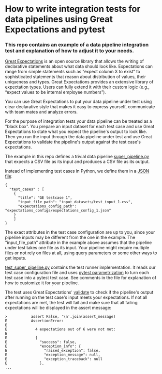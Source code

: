# How to write integration tests for data pipelines using Great Expectations and pytest

### This repo contains an example of a data pipeline integration test and explanation of how to adjust it to your needs.

[Great Expectations](https://github.com/great-expectations/great_expectations) is an open source library that allows the writing of declarative 
statements about what data should look like. Expectations can range from simple statements such as “expect column X to 
exist” to sophisticated statements that reason about distribution of values, their uniqueness and types. 
Great Expectations provides an extensive library of expectation types. Users can fully extend it with their custom 
logic (e.g., “expect values to be internal employee numbers”).

You can use Great Expectations to put your data pipeline under test using clear declarative style that makes it easy to 
express yourself, communicate with team mates and analyze errors.  
 
For the purpose of integration tests your data pipeline can be treated as a "black box". You prepare an input dataset 
for each test case and use Great Expectations to state what you
expect the pipeline's output to look like. Then you run the input through the data pipeline under test and use 
Great Expectations to validate the pipeline's output against the test case's expectations.


The example in this repo defines a trivial data pipeline [super_pipeline.py](super_pipeline.py) that expects a CSV file
as its input and produces a CSV file as its output. 
 
Instead of implementing test cases in Python, we define them in a [JSON file](test/expectation_configs/expectation_config_1.json):

```
{
  "test_cases" : [
    {
      "title": "GE testcase 1",
      "input_file_path": "input_datasets/test_input_1.csv",
      "expectations_config_path": "expectations_configs/expectations_config_1.json"
    }
    ]
}

```
The exact attributes in the test case configuration are up to you, since your pipeline inputs may be different from
the one in the example. The "input_file_path" attribute in the example above assumes that the pipeline under test takes 
one file as its input. Your pipeline might require multiple files or not rely on files at all, using query parameters 
or some other ways to get inputs. 

[test_super_pipeline.py](test/test_super_pipeline.py) contains the test runner implementation. 
It reads our test case configuration file and uses [pytest parametrization](https://docs.pytest.org/en/latest/parametrize.html#pytest-generate-tests)
to turn each test case into a pytest test case. See comments in the file for explanation of how to customize it for 
your pipeline.
 
The test uses Great Expectations' [validate](https://great-expectations.readthedocs.io/en/latest/validation.html?highlight=validate)
to check if the pipeline's output after running on the test case's input meets your expectations. If not all expectations
are met, the test will fail and make sure that all failing expectations will be displayed in the assert message:



```
>           assert False, '\n'.join(assert_message)
E           AssertionError: 
E             
E             4 expectations out of 6 were not met:
E             
E             {
E               "success": false,
E               "exception_info": {
E                 "raised_exception": false,
E                 "exception_message": null,
E                 "exception_traceback": null
E               },
...
```
